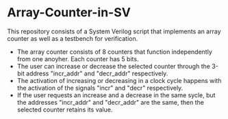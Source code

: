 # Array-Counter-in-SV
This repository consists of a System Verilog script that implements an array counter as well as a testbench for verification.

- The array counter consists of 8 counters that function independently from one anoyher. Each counter has 5 bits.
- The user can increase or decrease the selected counter through the 3-bit address "incr_addr" and "decr_addr" respectively.
- The activation of increasing or decreasing in a clock cycle happens with the activation of the signals "incr" and "decr" respectively.
- If the user requests an increase and a decrease in the same sycle, but the addresses "incr_addr" and "decr_addr" are the same, then the selected counter retains its value.
